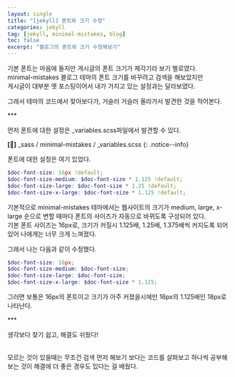 ```yaml
---
layout: single
title: "[jekyll] 폰트와 크기 수정"
categories: jekyll
tag: [jekyll, minimal-mistakes, blog]
toc: false
excerpt: "블로그의 폰트와 크기 수정해보기"
---
```


기본 폰트는 마음에 들지만 게시글의 폰트 크기가 제각기라 보기 별로였다.<br>
minimal-mistakes 블로그 테마의 폰트 크기를 바꾸려고 검색을 해보았지만<br>
게시글이 대부분 옛 포스팅이어서 내가 가지고 있는 설정과는 달라보였다.

그래서 테마의 코드에서 찾아보다가, 거슬러 거슬러 올라가서 발견한 것을 적어본다.<br>

***<br>

먼저 폰트에 대한 설정은 _variables.scss파일에서 발견할 수 있다.

**[📂]** _sass / minimal-mistakes / _variables.scss
{: .notice--info}

폰트에 대한 설정은 여기 있었다.

~~~scss
$doc-font-size: 16px !default;
$doc-font-size-medium: $doc-font-size * 1.125 !default;
$doc-font-size-large: $doc-font-size * 1.25 !default;
$doc-font-size-x-large: $doc-font-size * 1.125 !default;
~~~

기본적으로 minimal-mistakes 테마에서는 웹사이트의 크기가 medium, large, x-large 순으로 변할 때마다 폰트의 사이즈가 자동으로 바뀌도록 구성되어 있다. <br>
기본 폰트 사이즈는 16px로, 크기가 커질시 1.125배, 1.25배, 1.375배씩 커지도록 되어있어 나에게는 너무 크게 느껴졌다.

그래서 나는 다음과 같이 수정했다.

~~~scss
$doc-font-size: 16px;
$doc-font-size-medium: $doc-font-size;
$doc-font-size-large: $doc-font-size;
$doc-font-size-x-large: $doc-font-size * 1.125;
~~~

그러면 보통은 16px의 폰트이고 크기가 아주 커졌을시에만 16px의 1.125배인 18px로 나타난다.<br>

***<br>

생각보다 찾기 쉽고, 해결도 쉬웠다!<br><br>

모르는 것이 있을때는 무조건 검색 먼저 해보기 보다는 코드를 살펴보고 하나씩 공부해보는 것이 해결에 더 좋은 경우도 있다는 걸 배웠다.